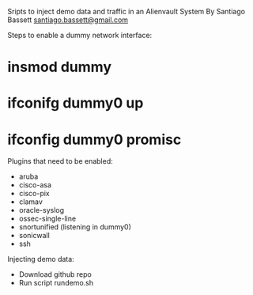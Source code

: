 Sripts to inject demo data and traffic in an Alienvault System
By Santiago Bassett <santiago.bassett@gmail.com>

Steps to enable a dummy network interface:
# insmod dummy
# ifconifg dummy0 up
# ifconfig dummy0 promisc

Plugins that need to be enabled:
- aruba
- cisco-asa
- cisco-pix
- clamav
- oracle-syslog
- ossec-single-line
- snortunified (listening in dummy0)
- sonicwall
- ssh

Injecting demo data:
- Download github repo
- Run script rundemo.sh
